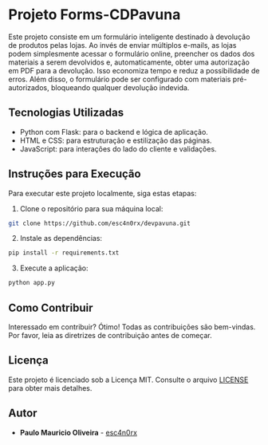 
# Projeto Forms-CDPavuna

Este projeto consiste em um formulário inteligente destinado à devolução de produtos pelas lojas. Ao invés de enviar múltiplos e-mails, as lojas podem simplesmente acessar o formulário online, preencher os dados dos materiais a serem devolvidos e, automaticamente, obter uma autorização em PDF para a devolução. Isso economiza tempo e reduz a possibilidade de erros. Além disso, o formulário pode ser configurado com materiais pré-autorizados, bloqueando qualquer devolução indevida.

## Tecnologias Utilizadas

- Python com Flask: para o backend e lógica de aplicação.
- HTML e CSS: para estruturação e estilização das páginas.
- JavaScript: para interações do lado do cliente e validações.

## Instruções para Execução

Para executar este projeto localmente, siga estas etapas:

1. Clone o repositório para sua máquina local:

```bash
git clone https://github.com/esc4n0rx/devpavuna.git
```

2. Instale as dependências:

```bash
pip install -r requirements.txt
```

3. Execute a aplicação:

```bash
python app.py
```

## Como Contribuir

Interessado em contribuir? Ótimo! Todas as contribuições são bem-vindas. Por favor, leia as diretrizes de contribuição antes de começar.

## Licença

Este projeto é licenciado sob a Licença MIT. Consulte o arquivo [LICENSE](LICENSE.md) para obter mais detalhes.

## Autor

- **Paulo Mauricio Oliveira** - [esc4n0rx](https://github.com/SeuNomeDeUsuário)

